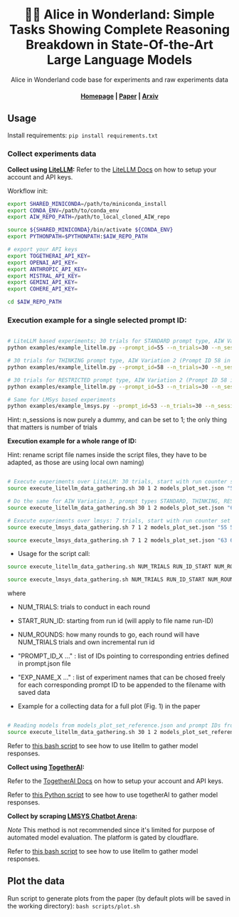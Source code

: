 <h1 align="center">
        🎩🐇 Alice in Wonderland: Simple Tasks Showing Complete Reasoning Breakdown in State-Of-the-Art Large Language Models
    </h1>
 <p align="center">Alice in Wonderland code base for experiments and raw experiments data</p>
<h4 align="center"><a href="https://marianna13.github.io/aiw/" target="_blank">Homepage</a> | <a href="https://arxiv.org/" target="_blank"> Paper</a> | <a href="https://arxiv.org/"target="_blank">Arxiv</a></h4>


## Usage

Install requirements:
`pip install requirements.txt`

### Collect experiments data

**Collect using [LiteLLM](https://github.com/BerriAI/litellm):**
Refer to the [LiteLLM Docs](https://docs.litellm.ai/docs/) on how to setup your account and API keys.

Workflow init:

```bash
export SHARED_MINICONDA=/path/to/miniconda_install
export CONDA_ENV=/path/to/conda_env
export AIW_REPO_PATH=/path/to_local_cloned_AIW_repo

source ${SHARED_MINICONDA}/bin/activate ${CONDA_ENV}
export PYTHONPATH=$PYTHONPATH:$AIW_REPO_PATH

# export your API keys
export TOGETHERAI_API_KEY=
export OPENAI_API_KEY=
export ANTHROPIC_API_KEY=
export MISTRAL_API_KEY=
export GEMINI_API_KEY=
export COHERE_API_KEY=

cd $AIW_REPO_PATH

```


### Execution example for a single selected prompt ID:

```bash

# LiteLLM based experiments; 30 trials for STANDARD prompt type, AIW Variation 1 (Prompt ID 55 in prompts.json)
python examples/example_litellm.py --prompt_id=55 --n_trials=30 --n_sessions=1 --prompts_json=lmsys_tools/prompts.json --models_json=lmsys_tools/models_plot_set.json --exp_name=model_set_STANDARD_run-1

# 30 trials for THINKING prompt type, AIW Variation 2 (Prompt ID 58 in prompts.json)
python examples/example_litellm.py --prompt_id=58 --n_trials=30 --n_sessions=1 --prompts_json=lmsys_tools/prompts.json --models_json=lmsys_tools/models_plot_set.json --exp_name=model_set_THINKING_run-1

# 30 trials for RESTRICTED prompt type, AIW Variation 2 (Prompt ID 58 in prompts.json)
python examples/example_litellm.py --prompt_id=53 --n_trials=30 --n_sessions=1 --prompts_json=lmsys_tools/prompts.json --models_json=lmsys_tools/models_plot_set.json --exp_name=model_set_RESTRICTED_run-1

# Same for LMSys based experiments
python examples/example_lmsys.py --prompt_id=53 --n_trials=30 --n_sessions=1 --prompts_json=lmsys_tools/prompts.json --models_json=lmsys_tools/models_plot_set.json --exp_name=model_set_RESTRICTED_run-1


```

Hint: n_sessions is now purely a dummy, and can be set to 1; the only thing that matters is number of trials

**Execution example for a whole range of ID:**

Hint: rename script file names inside the script files, they have to be adapted, as those are using local own naming)


```bash

# Execute experiments over LiteLLM: 30 trials, start with run counter set to 1, perform 2 rounds; for AIW Variations 1-2, prompt types STANDARD, THINKING, RESTRICTED (as defined in prompt ID)
source execute_litellm_data_gathering.sh 30 1 2 models_plot_set.json "55 56 57 58 53 54" "model_set_STANDARD model_set_STANDARD model_set_THINKING model_set_THINKING model_set_RESTRICTED model_set_RESTRICTED"

# Do the same for AIW Variation 3, prompt types STANDARD, THINKING, RESTRICTED (as defined in prompt ID)
source execute_litellm_data_gathering.sh 30 1 2 models_plot_set.json "63 64 65" "model_set_AIW-VAR-3_STANDARD model_set_AIW-VAR-3_THINKING model_set_AIW-VAR-3_RESTRICTED"

# Execute experiments over lmsys: 7 trials, start with run counter set to 1, perform 2 rounds
source execute_lmsys_data_gathering.sh 7 1 2 models_plot_set.json "55 56 57 58 53 54" "model_set_STANDARD model_set_STANDARD model_set_THINKING model_set_THINKING model_set_RESTRICTED model_set_RESTRICTED"

source execute_lmsys_data_gathering.sh 7 1 2 models_plot_set.json "63 64 65" "model_set_EASY_STANDARD model_set_EASY_THINKING model_set_EASY_RESTRICTED"
```

- Usage for the script call:

```bash
source execute_litellm_data_gathering.sh NUM_TRIALS RUN_ID_START NUM_ROUNDS models_plot_set.json "PROMPT_ID_1 PROMPT_ID_2 PROMPT_ID_3" "EXP_NAME_1 EXP_NAME_2 EXP_NAME_3"

source execute_lmsys_data_gathering.sh NUM_TRIALS RUN_ID_START NUM_ROUNDS models_plot_set.json "PROMPT_ID_1 PROMPT_ID_2 PROMPT_ID_3" "EXP_NAME_1 EXP_NAME_2 EXP_NAME_3"
```

where 

- NUM_TRIALS: trials to conduct in each round
- START_RUN_ID: starting from run id (will apply to file name run-ID)
- NUM_ROUNDS: how many rounds to go, each round will have NUM_TRIALS trials and own incremental run id
- "PROMPT_ID_X ..." : list of IDs pointing to corresponding entries defined in prompt.json file
- "EXP_NAME_X ..." : list of experiment names that can be chosed freely for each corresponding prompt ID to be appended to the filename with saved data

- Example for a collecting data for a full plot (Fig. 1) in the paper

```bash

# Reading models from models_plot_set_reference.json and prompt IDs from prompt.json; full experiment set over all main AIW variations 1-4 and prompt types STANDARD, THINKING, RESTRICTED; doing 30 trials starting with run counter 1, for 2 rounds, aiming ot 60 trials in total per each model and prompt ID (that is a given combination of a prompt type and AIW variation)
source execute_litellm_data_gathering.sh 30 1 2 models_plot_set_reference.json "55 56 57 58 53 54 63 64 65 69 70 71" "model_set_reference_AIW-VAR-1_STANDARD model_set_reference_AIW-VAR-2_STANDARD model_set_reference_AIW-VAR-1_THINKING model_set_reference_AIW-VAR-2_THINKING model_set_reference_AIW-VAR-1_RESTRICTED model_set_reference_AIW-VAR-2_RESTRICTED model_set_reference_AIW-VAR-3_STANDARD model_set_reference_AIW-VAR-3_THINKING model_set_reference_AIW-VAR-3_RESTRICTED model_set_reference_AIW-VAR-4_STANDARD model_set_reference_AIW-VAR-4_THINKING model_set_reference_AIW-VAR-4_RESTRICTED"

```


Refer to [this bash script](scripts/execute_litellm_data_gathering.sh) to see how to use litellm to gather model responses.

**Collect using [TogetherAI](https://www.together.ai/):**

Refer to the [TogetherAI Docs](https://docs.together.ai/docs/quickstart) on how to setup your account and API keys.

Refer to [this Python script](data_collection/examples/example_together.py) to see how to use togetherAI to gather model responses.

**Collect by scraping [LMSYS Chatbot Arena](https://chat.lmsys.org/):**

*Note* This method is not recommended since it's limited for purpose of automated model evaluation. The platform is gated by cloudflare.

Refer to [this bash script](scripts/execute_lmsys_data_gathering.sh) to see how to use litellm to gather model responses.


## Plot the data

Run script to generate plots from the paper (by default plots will be saved in the working directory):
`bash scripts/plot.sh`
